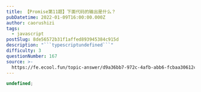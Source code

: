 ```yaml
---
title: 【Promise第11题】下面代码的输出是什么？
pubDatetime: 2022-01-09T16:00:00.000Z
author: caorushizi
tags:
  - javascript
postSlug: 8de56572b31f1affed893945384c915d
description: "```typescriptundefined```"
difficulty: 3
questionNumber: 167
source: >-
  https://fe.ecool.fun/topic-answer/d9a36bb7-972c-4afb-abb6-fcbaa30612cf?orderBy=updateTime&order=desc&tagId=10
---
```


```typescript
undefined;
```

